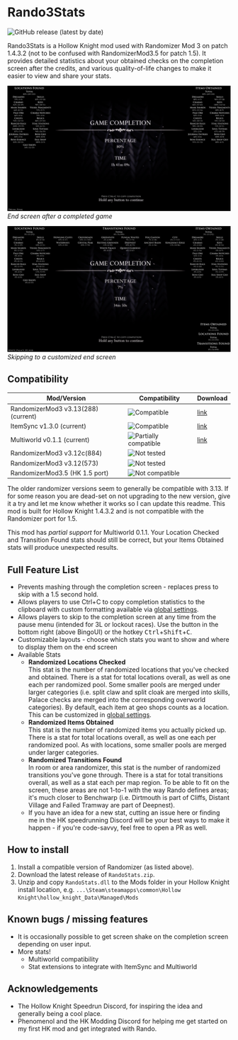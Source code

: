 # Rando3Stats

![GitHub release (latest by date)](https://img.shields.io/github/v/release/BadMagic100/HollowKnight.Rando3Stats)

Rando3Stats is a Hollow Knight mod used with Randomizer Mod 3 on patch 1.4.3.2 (not to be confused with 
RandomizerMod3.5 for patch 1.5). It provides detailed statistics about your obtained checks on the 
completion screen after the credits, and various quality-of-life changes to make it easier to view and
share your stats.

![End screen after a completed game](readme-assets/EndScreenV2.png)
*End screen after a completed game*

![Skipping to a customized end screen](readme-assets/EndScreenCustomSkip.png)
*Skipping to a customized end screen*

## Compatibility

| Mod/Version | Compatibility | Download |
| --- | --- | --- |
| RandomizerMod3 v3.13(288) (current) | ![Compatible](https://img.shields.io/badge/-full%20compatibility-brightgreen) | [link](https://github.com/homothetyhk/HollowKnight.RandomizerMod/releases/tag/v3.13(288)) |
| ItemSync v1.3.0 (current) | ![Compatible](https://img.shields.io/badge/-full%20compatibility-brightgreen) | [link](https://github.com/Shadudev/HollowKnight.MultiWorld/releases/tag/itemsync-v1.3) |
| Multiworld v0.1.1 (current) | ![Partially compatible](https://img.shields.io/badge/-partial%20compatibility-yellow) | [link](https://github.com/Shadudev/HollowKnight.MultiWorld/releases/tag/v0.1.1) |
| RandomizerMod3 v3.12c(884) | ![Not tested](https://img.shields.io/badge/-untested-lightgrey) |  |
| RandomizerMod3 v3.12(573) | ![Not tested](https://img.shields.io/badge/-untested-lightgrey) |  |
| RandomizerMod3.5 (HK 1.5 port) | ![Not compatible](https://img.shields.io/badge/-not%20compatible-red) |  |

The older randomizer versions seem to generally be compatible with 3.13. If for some reason you are dead-set
on not upgrading to the new version, give it a try and let me know whether it works so I can update this
readme. This mod is built for Hollow Knight 1.4.3.2 and is not compatible with the Randomizer port for 1.5.

This mod has *partial support* for Multiworld 0.1.1. Your Location Checked and Transition Found stats should
still be correct, but your Items Obtained stats will produce unexpected results.

## Full Feature List

* Prevents mashing through the completion screen - replaces press to skip with a 1.5 second hold.
* Allows players to use Ctrl+C to copy completion statistics to the clipboard with custom formatting
  available via [global settings](readme-assets/GlobalSettings.md).
* Allows players to skip to the completion screen at any time from the pause menu (intended for 3L or 
  lockout races). Use the button in the bottom right (above BingoUI) or the hotkey
  <kbd>Ctrl</kbd>+<kbd>Shift</kbd>+<kbd>C</kbd>.
* Customizable layouts - choose which stats you want to show and where to display them on the end screen
* Available Stats
  * **Randomized Locations Checked**    
    This stat is the number of randomized locations that you've checked and obtained. There is a
    stat for total locations overall, as well as one each per randomized pool. Some smaller pools are
    merged under larger categories (i.e. split claw and split cloak are merged into skills, Palace checks
    are merged into the corresponding overworld categories). By default, each item at geo shops counts as
    a location. This can be customized in [global settings](readme-assets/GlobalSettings.md).
  * **Randomized Items Obtained**    
    This stat is the number of randomized items you actually picked up. There is a stat for total locations
    overall, as well as one each per randomized pool. As with locations, some smaller pools are merged 
    under larger categories.
  * **Randomized Transitions Found**    
    In room or area randomizer, this stat is the number of randomized transitions you've gone through.
    There is a stat for total transitions overall, as well as a stat each per map region. To be able to
    fit on the screen, these areas are not 1-to-1 with the way Rando defines areas; it's much closer to
    Benchwarp (i.e. Dirtmouth is part of Cliffs, Distant Village and Failed Tramway are part of Deepnest).
  * If you have an idea for a new stat, cutting an issue here or finding me in the HK speedrunning Discord
    will be your best ways to make it happen - if you're code-savvy, feel free to open a PR as well.

## How to install

1. Install a compatible version of Randomizer (as listed above).
2. Download the latest release of `RandoStats.zip`.
3. Unzip and copy `RandoStats.dll` to the Mods folder in your Hollow Knight install location, e.g.
   `...\Steam\steamapps\common\Hollow Knight\hollow_knight_Data\Managed\Mods`

## Known bugs / missing features

* It is occasionally possible to get screen shake on the completion screen depending on user input.
* More stats!
  * Multiworld compatibility
  * Stat extensions to integrate with ItemSync and Multiworld
  
## Acknowledgements

* The Hollow Knight Speedrun Discord, for inspiring the idea and generally being a cool place.
* Phenomenol and the HK Modding Discord for helping me get started on my first HK mod and get integrated
  with Rando.
